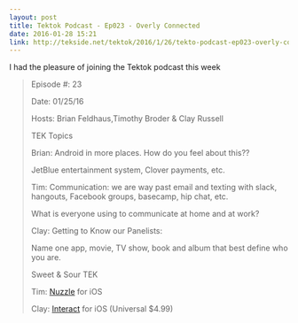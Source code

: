 ```yaml
---
layout: post
title: Tektok Podcast - Ep023 - Overly Connected
date: 2016-01-28 15:21
link: http://tekside.net/tektok/2016/1/26/tekto-podcast-ep023-overly-connected
---
```

I had the pleasure of joining the Tektok podcast this week

> Episode #: 23
> 
> Date: 01/25/16
> 
> Hosts: Brian Feldhaus,Timothy Broder & Clay Russell
> 
> TEK Topics
> 
> Brian: Android in more places. How do you feel about this??
> 
> JetBlue entertainment system, Clover payments, etc.
> 
> Tim: Communication: we are way past email and texting with slack, hangouts, Facebook groups, basecamp, hip chat, etc.
> 
> What is everyone using to communicate at home and at work?
> 
> Clay: Getting to Know our Panelists:
> 
> Name one app, movie, TV show, book and album that best define who you are.
> 
> Sweet & Sour TEK
> 
> Tim: [Nuzzle](https://geo.itunes.apple.com/us/app/nuzzel-news-from-friends-influencers/id692285770?mt=8&at=11laRZ&ct=afp15 "Nuzzle") for iOS
> 
> Clay: [Interact](https://geo.itunes.apple.com/app/id1045605097?at=11laRZ&ct=afp15 "Interact") for iOS (Universal $4.99)

​
